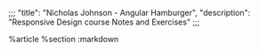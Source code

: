 ;;;
  "title": "Nicholas Johnson - Angular Hamburger",
  "description": "Responsive Design course Notes and Exercises"
  ;;;
  
  %article
    %section
      :markdown
  